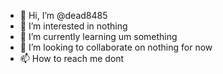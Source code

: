 - 👋 Hi, I’m @dead8485
- 👀 I’m interested in nothing
- 🌱 I’m currently learning um something
- 💞️ I’m looking to collaborate on nothing for now
- 📫 How to reach me dont

<!---
dead8485/dead8485 is a ✨ special ✨ repository because its `README.md` (this file) appears on your GitHub profile.
You can click the Preview link to take a look at your changes.
--->
